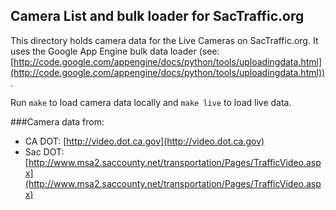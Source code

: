 Camera List and bulk loader for SacTraffic.org
----

This directory holds camera data for the Live Cameras on SacTraffic.org.  It uses the Google App Engine bulk data loader (see: [http://code.google.com/appengine/docs/python/tools/uploadingdata.html](http://code.google.com/appengine/docs/python/tools/uploadingdata.html)).

Run `make` to load camera data locally and `make live` to load live data.

###Camera data from:

* CA DOT: [http://video.dot.ca.gov](http://video.dot.ca.gov)
* Sac DOT: [http://www.msa2.saccounty.net/transportation/Pages/TrafficVideo.aspx](http://www.msa2.saccounty.net/transportation/Pages/TrafficVideo.aspx)
